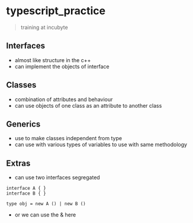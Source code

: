 # typescript_practice

> training at incubyte

## Interfaces
- almost like structure in the c++
- can implement the objects of interface 

## Classes
 - combination of attributes and behaviour
 - can use objects of one class as an attribute to another class
 
 
 ## Generics 
 - use to make classes independent from type
 - can use with various types of variables to use with same methodology
 
 ## Extras 
 - can use two interfaces segregated 
 
 ```
 interface A { }
 interface B { }
 
 type obj = new A () | new B ()
 ```
 - or we can use the & here
 
 
 
